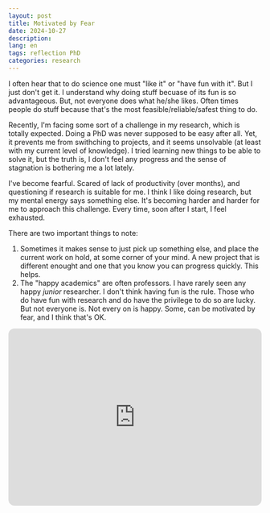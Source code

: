 ```yaml
---
layout: post
title: Motivated by Fear
date: 2024-10-27
description: 
lang: en
tags: reflection PhD
categories: research
---
```


I often hear that to do science one must "like it" or "have fun with it". But I just don't get it. I understand why doing stuff becuase of its fun is so advantageous. But, not everyone does what he/she likes. Often times people do stuff because that's the most feasible/reliable/safest thing to do. 

Recently, I'm facing some sort of a challenge in my research, which is totally expected. Doing a PhD was never supposed to be easy after all. Yet, it prevents me from swithching to projects, and it seems unsolvable (at least with my current level of knowledge). I tried learning new things to be able to solve it, but the truth is, I don't feel any progress and the sense of stagnation is bothering me a lot lately. 

I've become fearful. Scared of lack of productivity (over months), and questioning if research is suitable for me. I think I like doing research, but my mental energy says something else. It's becoming harder and harder for me to approach this challenge. Every time, soon after I start, I feel exhausted. 

There are two important things to note:

1. Sometimes it makes sense to just pick up something else, and place the current work on hold, at some corner of your mind. A new project that is different enought and one that you know you can progress quickly. This helps.
2. The "happy academics" are often professors. I have rarely seen any happy *junior* researcher. I don't think having fun is the rule. Those who do have fun with research and do have the privilege to do so are lucky. But not everyone is. Not every on is happy. Some, can be motivated by fear, and I think that's OK.

<iframe style="border-radius:12px" src="https://open.spotify.com/embed/track/0z2bufPrU83RRPRaboj3B7?utm_source=generator" width="100%" height="352" frameBorder="0" allowfullscreen="" allow="autoplay; clipboard-write; encrypted-media; fullscreen; picture-in-picture" loading="lazy"></iframe>
